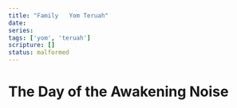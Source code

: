 ```yaml
---
title: "Family   Yom Teruah"
date: 
series: 
tags: ['yom', 'teruah']
scripture: []
status: malformed
---
```


# The Day of the Awakening Noise

